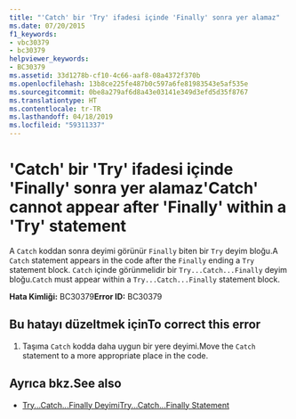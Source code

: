 ```yaml
---
title: "'Catch' bir 'Try' ifadesi içinde 'Finally' sonra yer alamaz"
ms.date: 07/20/2015
f1_keywords:
- vbc30379
- bc30379
helpviewer_keywords:
- BC30379
ms.assetid: 33d1278b-cf10-4c66-aaf8-08a4372f370b
ms.openlocfilehash: 13b8ce225fe487b0c597a6fe81983543e5af535e
ms.sourcegitcommit: 0be8a279af6d8a43e03141e349d3efd5d35f8767
ms.translationtype: HT
ms.contentlocale: tr-TR
ms.lasthandoff: 04/18/2019
ms.locfileid: "59311337"
---
```

# <a name="catch-cannot-appear-after-finally-within-a-try-statement"></a><span data-ttu-id="ed46a-102">'Catch' bir 'Try' ifadesi içinde 'Finally' sonra yer alamaz</span><span class="sxs-lookup"><span data-stu-id="ed46a-102">'Catch' cannot appear after 'Finally' within a 'Try' statement</span></span>
<span data-ttu-id="ed46a-103">A `Catch` koddan sonra deyimi görünür `Finally` biten bir `Try` deyim bloğu.</span><span class="sxs-lookup"><span data-stu-id="ed46a-103">A `Catch` statement appears in the code after the `Finally` ending a `Try` statement block.</span></span> <span data-ttu-id="ed46a-104">`Catch` içinde görünmelidir bir `Try...Catch...Finally` deyim bloğu.</span><span class="sxs-lookup"><span data-stu-id="ed46a-104">`Catch` must appear within a `Try...Catch...Finally` statement block.</span></span>  
  
 <span data-ttu-id="ed46a-105">**Hata Kimliği:** BC30379</span><span class="sxs-lookup"><span data-stu-id="ed46a-105">**Error ID:** BC30379</span></span>  
  
## <a name="to-correct-this-error"></a><span data-ttu-id="ed46a-106">Bu hatayı düzeltmek için</span><span class="sxs-lookup"><span data-stu-id="ed46a-106">To correct this error</span></span>  
  
1. <span data-ttu-id="ed46a-107">Taşıma `Catch` kodda daha uygun bir yere deyimi.</span><span class="sxs-lookup"><span data-stu-id="ed46a-107">Move the `Catch` statement to a more appropriate place in the code.</span></span>  
  
## <a name="see-also"></a><span data-ttu-id="ed46a-108">Ayrıca bkz.</span><span class="sxs-lookup"><span data-stu-id="ed46a-108">See also</span></span>

- [<span data-ttu-id="ed46a-109">Try...Catch...Finally Deyimi</span><span class="sxs-lookup"><span data-stu-id="ed46a-109">Try...Catch...Finally Statement</span></span>](../../visual-basic/language-reference/statements/try-catch-finally-statement.md)
